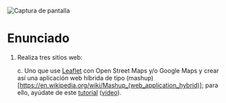 ![Captura de pantalla](https://github.com/HenestrosaDev/2-daw/blob/main/Desarrollo%20web%20en%20entorno%20servidor/U7%20Aplicaciones%20web%20h%C3%ADbridas/Ejercicios/1/c/docs/screenshot.png)

# Enunciado

1. Realiza tres sitios web:

	c. Uno que use [Leaflet](https://github.com/Leaflet/Leaflet) con Open Street Maps y/o Google Maps y crear así una aplicación web híbrida de tipo (mashup)[https://en.wikipedia.org/wiki/Mashup_(web_application_hybrid)]; para ello, ayúdate de este [tutorial](https://www.latirus.com/blog/2021/06/11/instalar-google-maps-y-leaflet-js-en-laravel/) ([vídeo](https://www.youtube.com/watch?v=_ieQavKU4AY)).